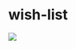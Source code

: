 # wish-list

[![](https://jitpack.io/v/abigail830/wish-list.svg)](https://jitpack.io/#abigail830/wish-list)

